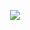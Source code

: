 <p align="center">
  <img src = 'https://nirzak-streak-stats.vercel.app/?user=Marcin99b&theme=onedark-duo' />
</p>
